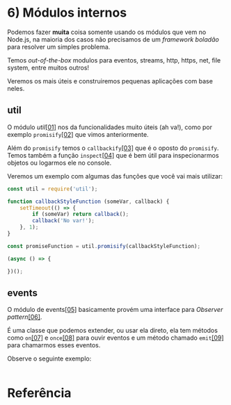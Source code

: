 # 6) Módulos internos

Podemos fazer **muita** coisa somente usando os módulos que vem no Node.js, na maioria dos casos não precisamos de um *framework boladão* para resolver um simples problema.

Temos *out-of-the-box* modulos para eventos, streams, http, https, net, file system, entre muitos outros!

Veremos os mais úteis e construiremos pequenas aplicações com base neles.

## util

O módulo *util*[[01]](https://nodejs.org/api/util.html) nos da funcionalidades muito úteis (ah va!), como por exemplo `promisify`[[02]](https://nodejs.org/api/util.html#util_util_promisify_original) que vimos anteriormente.

Além do `promisify` temos o `callbackify`[[03]](https://nodejs.org/api/util.html#util_util_callbackify_original) que é o oposto do `promisify`. <br />
Temos também a função `inspect`[[04]](https://nodejs.org/api/util.html#util_util_inspect_object_options) que é bem útil para inspecionarmos objetos ou logarmos ele no console.

Veremos um exemplo com algumas das funções que você vai mais utilizar:

```javascript
const util = require('util');

function callbackStyleFunction (someVar, callback) {
    setTimeout(() => {
        if (someVar) return callback();
        callback('No var!');
    }, 1);
}

const promiseFunction = util.promisify(callbackStyleFunction);

(async () => {

})();

```

## events

O módulo de events[[05]](https://nodejs.org/api/events.html) basicamente provém uma interface para *Observer pattern*[[06]](https://www.tutorialspoint.com/design_pattern/observer_pattern.htm).

É uma classe que podemos extender, ou usar ela direto, ela tem métodos como `on`[[07]](https://nodejs.org/api/events.html#events_emitter_on_eventname_listener) e `once`[[08]](https://nodejs.org/api/events.html#events_emitter_once_eventname_listener) para ouvir eventos e um método chamado `emit`[[09]](https://nodejs.org/api/events.html#events_emitter_emit_eventname_args) para chamarmos esses eventos.


Observe o seguinte exemplo:

```javascript

```

# Referência
